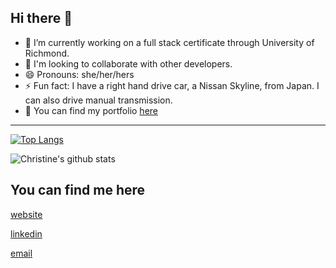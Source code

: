## Hi there 👋

<!--
**cmoorelvt/cmoorelvt** is a ✨ _special_ ✨ repository because its `README.md` (this file) appears on your GitHub profile.
-->

- 🔭 I’m currently working on a full stack certificate through University of Richmond.
- 👯 I'm looking to collaborate with other developers. 
- 😄 Pronouns: she/her/hers
- ⚡ Fun fact: I have a right hand drive car, a Nissan Skyline, from Japan. I can also drive manual transmission.
- 👔 You can find my portfolio [here](https://cmoorelvt.github.io/portfolio.html) 

---
[![Top Langs](https://github-readme-stats.vercel.app/api/top-langs/?username=cmoorelvt&layout=compact&theme=radical)](https://github.com/cmoorelvt/github-readme-stats)

![Christine's github stats](https://github-readme-stats.vercel.app/api?username=cmoorelvt&show_icons=true&theme=radical)

## You can find me here
[website]

[linkedin]

[email]


[website]: https://cmoorelvt.github.io/
[linkedin]: https://www.linkedin.com/in/cmoorelvt/
[email]: mailto:cmoorelvt@gmail.com
